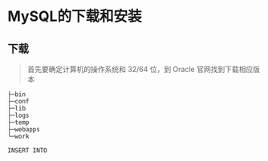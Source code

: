 # MySQL的下载和安装

## 下载
> 首先要确定计算机的操作系统和 32/64 位，到 Oracle 官网找到下载相应版本


    ├─bin
    ├─conf
    ├─lib
    ├─logs
    ├─temp
    ├─webapps
    └─work

```
INSERT INTO 
```


